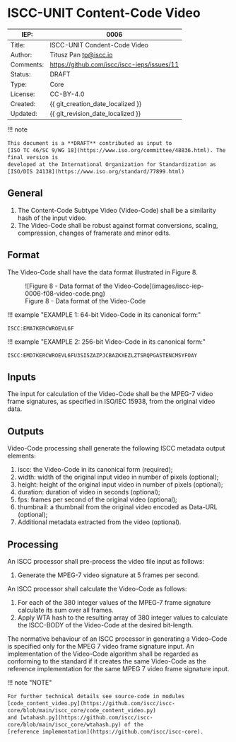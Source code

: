# ISCC-UNIT Content-Code Video

| IEP:      | 0006                                        |
|-----------|---------------------------------------------|
| Title:    | ISCC-UNIT Condent-Code Video                |
| Author:   | Titusz Pan <tp@iscc.io>                     |
| Comments: | https://github.com/iscc/iscc-ieps/issues/11 |
| Status:   | DRAFT                                       |
| Type:     | Core                                        |
| License:  | CC-BY-4.0                                   |
| Created:  | {{ git_creation_date_localized }}           |
| Updated:  | {{ git_revision_date_localized }}           |

!!! note

    This document is a **DRAFT** contributed as input to 
    [ISO TC 46/SC 9/WG 18](https://www.iso.org/committee/48836.html). The final version is 
    developed at the International Organization for Standardization as
    [ISO/DIS 24138](https://www.iso.org/standard/77899.html)

## General

1. The Content-Code Subtype Video (Video-Code) shall be a similarity hash of the input video.
2. The Video-Code shall be robust against format conversions, scaling, compression, changes of framerate and minor edits.

## Format

The Video-Code shall have the data format illustrated in Figure 8.

<figure markdown>
  ![Figure 8 - Data format of the Video-Code](images/iscc-iep-0006-f08-video-code.png)
  <figcaption>Figure 8 - Data format of the Video-Code</figcaption>
</figure>

!!! example "EXAMPLE 1: 64-bit Video-Code in its canonical form:"

    ISCC:EMA7KERCWROEVL6F

!!! example "EXAMPLE 2: 256-bit Video-Code in its canonical form:"

    ISCC:EMD7KERCWROEVL6FU3SISZAZPJCBAZKXEZLZTSRQPGASTENCMSYFOAY

## Inputs

The input for calculation of the Video-Code shall be the MPEG-7 video frame signatures, as specified
in ISO/IEC 15938, from the original video data.

## Outputs

Video-Code processing shall generate the following ISCC metadata output elements:

1. iscc: the Video-Code in its canonical form (required);
2. width: width of the original input video in number of pixels (optional);
3. height: height of the original input video in number of pixels (optional);
4. duration: duration of video in seconds (optional);
5. fps: frames per second of the original video (optional);
6. thumbnail: a thumbnail from the original video encoded as Data-URL (optional);
7. Additional metadata extracted from the video (optional).

## Processing

An ISCC processor shall pre-process the video file input as follows:

1.  Generate the MPEG-7 video signature at 5 frames per second.

An ISCC processor shall calculate the Video-Code as follows:

1. For each of the 380 integer values of the MPEG-7 frame signature calculate its sum over all frames.
2. Apply WTA hash to the resulting array of 380 integer values to calculate the ISCC-BODY of the Video-Code at the desired bit-length.

The normative behaviour of an ISCC processor in generating a Video–Code is specified only for the 
MPEG 7 video frame signature input.  An implementation of the Video-Code algorithm shall be 
regarded as conforming to the standard if it creates the same Video-Code as the reference 
implementation for the same MPEG 7 video frame signature input.

!!! note "NOTE"

    For further technical details see source-code in modules 
    [code_content_video.py](https://github.com/iscc/iscc-core/blob/main/iscc_core/code_content_video.py)
    and [wtahash.py](https://github.com/iscc/iscc-core/blob/main/iscc_core/wtahash.py) of the 
    [reference implementation](https://github.com/iscc/iscc-core).
